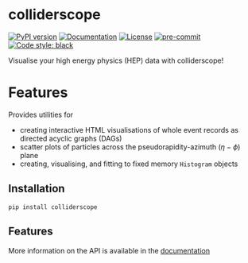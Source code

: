 # colliderscope

[![PyPI version](https://img.shields.io/pypi/v/colliderscope.svg)](https://pypi.org/project/colliderscope/)
[![Documentation](https://readthedocs.org/projects/colliderscope/badge/?version=latest)](https://colliderscope.readthedocs.io)
[![License](https://img.shields.io/pypi/l/colliderscope)](https://raw.githubusercontent.com/jacanchaplais/colliderscope/main/LICENSE.txt)
[![pre-commit](https://img.shields.io/badge/pre--commit-enabled-brightgreen?logo=pre-commit)](https://github.com/pre-commit/pre-commit)
[![Code style: black](https://img.shields.io/badge/code%20style-black-000000.svg)](https://github.com/psf/black)


Visualise your high energy physics (HEP) data with colliderscope!

# Features

Provides utilities for

* creating interactive HTML visualisations of whole event records as directed
  acyclic graphs (DAGs)
* scatter plots of particles across the pseudorapidity-azimuth
  ($\eta-\phi$) plane
* creating, visualising, and fitting to fixed memory ``Histogram`` objects


## Installation

```
pip install colliderscope
```

## Features


More information on the API is available in the
[documentation](https://colliderscope.readthedocs.io)
